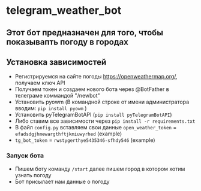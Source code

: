 # telegram_weather_bot

## Этот бот предназначен для того, чтобы показывапть погоду в городах

## Установка зависимостей
* Регистрируемся на сайте погоды https://openweathermap.org/, получаем ключ API
* Получаем токен и создаем нового бота через @BotFather в телеграме коммандой "/newbot"
* Установить pyowm (В командной строке от имени администратора вводим: `pip install pyowm` )
* Установить pyTelegramBotAPI (`pip install pyTelegramBotAPI`)
* Либо ставим все зависимости через `pip install -r requirements.txt`
* В файл `config.py` вставляем свои данные `open_weather_token` = `efadsdgjhmewargthftjkmiuwyrhed` (example)
* `tg_bot_token` = `rwstygerthye5435346-sfhdy546` (example)

### Запуск бота
* Пишем боту команду `/start` далее пишем город в котором хотим узнать погоду
* Бот присылает нам данные о погоду
